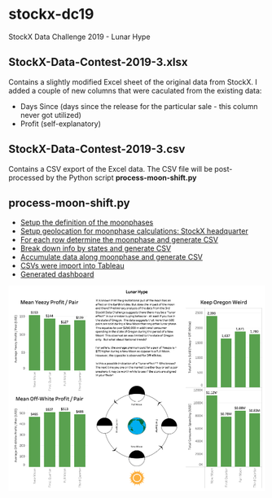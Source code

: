 # stockx-dc19
StockX Data Challenge 2019 - Lunar Hype

## StockX-Data-Contest-2019-3.xlsx
Contains a slightly modified Excel sheet of the original data from StockX.  I added a couple of new columns that were caculated from the existing data:
  *  Days Since (days since the release for the particular sale - this column never got utilized)
  *  Profit (self-explanatory)

## StockX-Data-Contest-2019-3.csv
Contains a CSV export of the Excel data.  The CSV file will be post-processed by the Python script **process-moon-shift.py**

## process-moon-shift.py
  *  [Setup the definition of the moonphases](https://github.com/saromleang/stockx-dc19/blob/master/process-moon-shift.py#L75-L86)
  *  [Setup geolocation for moonphase calculations: StockX headquarter](https://github.com/saromleang/stockx-dc19/blob/master/process-moon-shift.py#L89)
  *  [For each row determine the moonphase and generate CSV](https://github.com/saromleang/stockx-dc19/blob/master/process-moon-shift.py#L94-L107)
  *  [Break down info by states and generate CSV](https://github.com/saromleang/stockx-dc19/blob/master/process-moon-shift.py#L109-L129)
  *  [Accumulate data along moonphase and generate CSV](https://github.com/saromleang/stockx-dc19/blob/master/process-moon-shift.py#L131-L150)
  *  [CSVs were import into Tableau](https://github.com/saromleang/stockx-dc19/blob/master/Moonphase.twb)
  *  [Generated dashboard](https://github.com/saromleang/stockx-dc19/blob/master/Dashboard%201.png)

![alt text](https://github.com/saromleang/stockx-dc19/blob/master/Dashboard%201.png)
